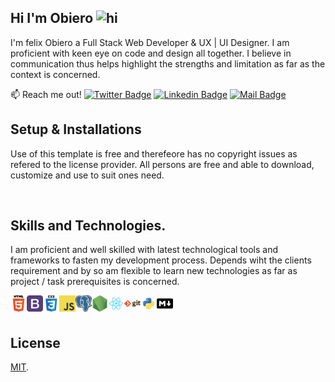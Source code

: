 ## Hi I'm Obiero <img src="https://user-images.githubusercontent.com/1303154/88677602-1635ba80-d120-11ea-84d8-d263ba5fc3c0.gif" width="28px" alt="hi">

I'm felix Obiero a Full Stack Web Developer & UX | UI Designer. I am proficient with keen eye on code and design all together. I believe in communication thus helps highlight the strengths and limitation as far as the context is concerned. 

:mailbox: Reach me out!
[![Twitter Badge](https://img.shields.io/badge/-@aghuba-1ca0f1?style=flat&labelColor=1ca0f1&logo=twitter&logoColor=white&link=https://twitter.com/@aghuba)](https://twitter.com/@aghuba) [![Linkedin Badge](https://img.shields.io/badge/-felixObiero-0e76a8?style=flat&labelColor=0e76a8&logo=linkedin&logoColor=white)](https://linkedin.com/in/obiero138228117) [![Mail Badge](https://img.shields.io/badge/-felixObiero-c0392b?style=flat&labelColor=c0392b&logo=gmail&logoColor=white)](mailto:felbiero@gmail.com)


## Setup & Installations

Use of this template is free and therefeore has no copyright issues as refered to the license provider. All persons are free and able to download, customize and use to suit ones need.

<br>

## Skills and Technologies.
<p>I am proficient and well skilled with latest technological tools and frameworks to fasten my development process. Depends wiht the clients requirement and by so am flexible to learn new technologies as far as project / task prerequisites is concerned.</p>

<img align="left" alt="HTML5" width="26px" src="https://raw.githubusercontent.com/github/explore/80688e429a7d4ef2fca1e82350fe8e3517d3494d/topics/html/html.png" />

<img align="left" alt="Bootsrap" width="26px" src="https://raw.githubusercontent.com/github/explore/80688e429a7d4ef2fca1e82350fe8e3517d3494d/topics/bootstrap/bootstrap.png" />

<img align="left" alt="CSS3" width="26px" src="https://raw.githubusercontent.com/github/explore/80688e429a7d4ef2fca1e82350fe8e3517d3494d/topics/css/css.png" />

<img align="left" alt="Javascript" width="26px" src="https://raw.githubusercontent.com/github/explore/80688e429a7d4ef2fca1e82350fe8e3517d3494d/topics/javascript/javascript.png" />


<img align="left" alt="Postgresql" width="26px" src="https://raw.githubusercontent.com/github/explore/80688e429a7d4ef2fca1e82350fe8e3517d3494d/topics/postgresql/postgresql.png" />


<img align="left" alt="nodejs" width="26px" src="https://raw.githubusercontent.com/github/explore/80688e429a7d4ef2fca1e82350fe8e3517d3494d/topics/nodejs/nodejs.png"/>

<img align="left" alt="react" width="26px" src="https://raw.githubusercontent.com/github/explore/80688e429a7d4ef2fca1e82350fe8e3517d3494d/topics/react/react.png"/>

<img align="left" alt="react" width="26px" src="https://raw.githubusercontent.com/github/explore/80688e429a7d4ef2fca1e82350fe8e3517d3494d/topics/git/git.png"/>

<img align="left" alt="python" width="26px" src="https://raw.githubusercontent.com/github/explore/80688e429a7d4ef2fca1e82350fe8e3517d3494d/topics/python/python.png"/>

<img align="left" alt="markdown" width="26px" src="https://raw.githubusercontent.com/github/explore/80688e429a7d4ef2fca1e82350fe8e3517d3494d/topics/markdown/markdown.png"/>

<br/>
<br/>

## License

 [MIT](LICENSE).
